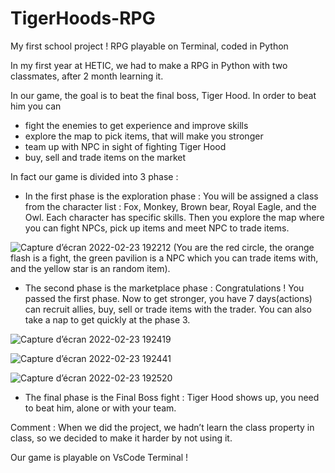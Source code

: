 # TigerHoods-RPG
My first school project ! RPG playable on Terminal, coded in Python



In my first year at HETIC, we had to make a RPG in Python with two classmates, after 2 month learning it. 




In our game, the goal is to beat the final boss, Tiger Hood. In order to beat him you can
-	fight the enemies to get experience and improve skills 
-	explore the map to pick items, that will make you stronger
-	team up with NPC in sight of fighting Tiger Hood
-	buy, sell and trade items on the market



In fact our game is divided into 3 phase :
-	In the first phase is the exploration phase :
You will be assigned a class from the character list : Fox, Monkey, Brown bear, Royal Eagle, and the Owl. Each character has specific skills. Then you explore the map where you can fight NPCs, pick up items and meet NPC to trade items.
 
 
 ![Capture d’écran 2022-02-23 192212](https://user-images.githubusercontent.com/77147936/155386175-93e4889d-939a-4a77-a0f2-4d9bff79c03d.png)
(You are the red circle, the orange flash is a fight, the green pavilion is a NPC which you can trade items with, and the yellow star is an random item).



-	The second phase is the marketplace phase :
Congratulations ! You passed the first phase. Now to get stronger, you have 7 days(actions) can recruit allies, buy, sell or trade items with the trader. You can also take a nap to get quickly at the phase 3.

![Capture d’écran 2022-02-23 192419](https://user-images.githubusercontent.com/77147936/155386267-592d25ba-787e-4c01-bf46-9760cc281f01.png)

![Capture d’écran 2022-02-23 192441](https://user-images.githubusercontent.com/77147936/155386103-53af6684-f771-4f68-874f-e633432b12d8.png)

![Capture d’écran 2022-02-23 192520](https://user-images.githubusercontent.com/77147936/155386112-39fc92b4-df1c-45a9-b9a0-d858db3a7ed3.png)

        
-	The final phase is the Final Boss fight : 
Tiger Hood shows up, you need to beat him, alone or with your team.

Comment : 
When we did the project, we hadn’t learn the class property in class, so we decided to make it harder by not using it.


Our game is playable on VsCode Terminal ! 
